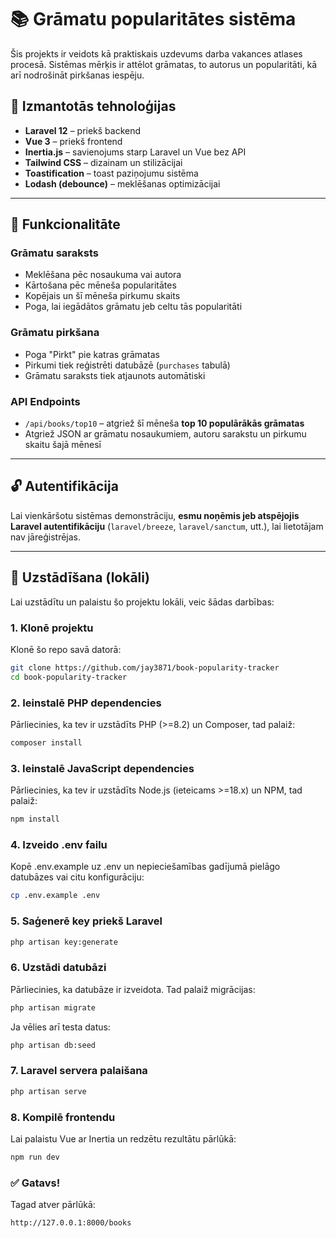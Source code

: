 # 📚 Grāmatu popularitātes sistēma

Šis projekts ir veidots kā praktiskais uzdevums darba vakances atlases procesā. Sistēmas mērķis ir attēlot grāmatas, to autorus un popularitāti, kā arī nodrošināt pirkšanas iespēju. 

## 🔧 Izmantotās tehnoloģijas

- **Laravel 12** – priekš backend
- **Vue 3** – priekš frontend
- **Inertia.js** – savienojums starp Laravel un Vue bez API
- **Tailwind CSS** – dizainam un stilizācijai
- **Toastification** – toast paziņojumu sistēma
- **Lodash (debounce)** – meklēšanas optimizācijai

---

## 🧩 Funkcionalitāte

### Grāmatu saraksts
- Meklēšana pēc nosaukuma vai autora
- Kārtošana pēc mēneša popularitātes
- Kopējais un šī mēneša pirkumu skaits
- Poga, lai iegādātos grāmatu jeb celtu tās popularitāti

### Grāmatu pirkšana
- Poga "Pirkt" pie katras grāmatas
- Pirkumi tiek reģistrēti datubāzē (`purchases` tabulā)
- Grāmatu saraksts tiek atjaunots automātiski

### API Endpoints
- `/api/books/top10` – atgriež šī mēneša **top 10 populārākās grāmatas**
- Atgriež JSON ar grāmatu nosaukumiem, autoru sarakstu un pirkumu skaitu šajā mēnesī

---

## 🔓 Autentifikācija

Lai vienkāršotu sistēmas demonstrāciju, **esmu noņēmis jeb atspējojis Laravel autentifikāciju** (`laravel/breeze`, `laravel/sanctum`, utt.), lai lietotājam nav jāreģistrējas.

---

## 🚀 Uzstādīšana (lokāli)

Lai uzstādītu un palaistu šo projektu lokāli, veic šādas darbības:

### 1. Klonē projektu
Klonē šo repo savā datorā:
```bash
git clone https://github.com/jay3871/book-popularity-tracker
cd book-popularity-tracker
```

### 2. Ieinstalē PHP dependencies
Pārliecinies, ka tev ir uzstādīts PHP (>=8.2) un Composer, tad palaiž:
```bash
composer install
```

### 3. Ieinstalē JavaScript dependencies
Pārliecinies, ka tev ir uzstādīts Node.js (ieteicams >=18.x) un NPM, tad palaiž:
```bash
npm install
```

### 4. Izveido .env failu
Kopē .env.example uz .env un nepieciešamības gadījumā pielāgo datubāzes vai citu konfigurāciju:
```bash
cp .env.example .env
```

### 5. Saģenerē key priekš Laravel
```bash
php artisan key:generate
```

### 6. Uzstādi datubāzi
Pārliecinies, ka datubāze ir izveidota. Tad palaiž migrācijas:
```bash
php artisan migrate
```
Ja vēlies arī testa datus:
```bash
php artisan db:seed
```

### 7. Laravel servera palaišana
```bash
php artisan serve
```

### 8. Kompilē frontendu
Lai palaistu Vue ar Inertia un redzētu rezultātu pārlūkā:
```bash
npm run dev
```

### ✅ Gatavs!
Tagad atver pārlūkā:
```bash
http://127.0.0.1:8000/books
```